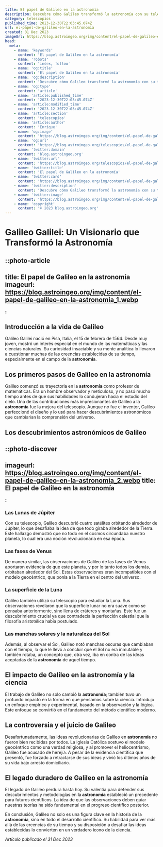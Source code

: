 ```yaml
---
title: El papel de Galileo en la astronomía
description: Descubre cómo Galileo transformó la astronomía con su telescopio, desafiando ideas antiguas y allanando el camino para la ciencia moderna.
category: telescopios
published_time: 2023-12-30T22:03:45.074Z
url: el-papel-de-galileo-en-la-astronomia
created: 31 Dec 2023
imageUrl: https://blog.astroingeo.org/img/content/el-papel-de-galileo-en-la-astronomia_1.webp
head:
  meta:
    - name: 'keywords'
      content: 'El papel de Galileo en la astronomía'
    - name: 'robots'
      content: 'index, follow'
    - name: 'og:title'
      content: 'El papel de Galileo en la astronomía'
    - name: 'og:description'
      content: 'Descubre cómo Galileo transformó la astronomía con su telescopio, desafiando ideas antiguas y allanando el camino para la ciencia moderna.'
    - name: 'og:type'
      content: 'article'
    - name: 'article:published_time'
      content: '2023-12-30T22:03:45.074Z'
    - name: 'article:modified_time'
      content: '2023-12-30T22:03:45.074Z'
    - name: 'article:section'
      content: 'telescopios'
    - name: 'article:author'
      content: 'Enrique'
    - name: 'og:image'
      content: 'https://blog.astroingeo.org/img/content/el-papel-de-galileo-en-la-astronomia_1.webp'
    - name: 'og:url'
      content: 'https://blog.astroingeo.org/telescopios/el-papel-de-galileo-en-la-astronomia'
    - name: 'twitter:domain'
      content: 'blog.astroingeo.org'
    - name: 'twitter:url'
      content: 'https://blog.astroingeo.org/telescopios/el-papel-de-galileo-en-la-astronomia'
    - name: 'twitter:title'
      content: 'El papel de Galileo en la astronomía'
    - name: 'twitter:card'
      content: 'https://blog.astroingeo.org/img/content/el-papel-de-galileo-en-la-astronomia_1.webp'
    - name: 'twitter:description'
      content: 'Descubre cómo Galileo transformó la astronomía con su telescopio, desafiando ideas antiguas y allanando el camino para la ciencia moderna.'
    - name: 'twitter:image'
      content: 'https://blog.astroingeo.org/img/content/el-papel-de-galileo-en-la-astronomia_1.webp'
    - name: 'copyright'
      content: '© 2023 blog.astroingeo.org'
---
```

# Galileo Galilei: Un Visionario que Transformó la Astronomía

::photo-article
---
title: El papel de Galileo en la astronomía
imageurl: https://blog.astroingeo.org/img/content/el-papel-de-galileo-en-la-astronomia_1.webp
---
::

## Introducción a la vida de Galileo

Galileo Galilei nació en Pisa, Italia, el 15 de febrero de 1564. Desde muy joven, mostró un interés especial en el mundo de las matemáticas y las ciencias naturales. Su curiosidad insaciable y su mente analítica lo llevaron a cuestionar muchas de las creencias establecidas de su tiempo, especialmente en el campo de la **astronomía**.

## Los primeros pasos de Galileo en la astronomía

Galileo comenzó su trayectoria en la **astronomía** como profesor de matemáticas. Era un hombre observador y meticuloso, y no pasó mucho tiempo antes de que sus habilidades lo condujeran hacia el estudio del cielo. Una de las contribuciones más impresionantes de Galileo a la **astronomía** fue la mejora del telescopio. Aunque no fue el inventor, Galileo perfeccionó el diseño y lo usó para hacer descubrimientos astronómicos que cambiarían la comprensión del universo.

## Los descubrimientos astronómicos de Galileo


::photo-discover
---
imageurl: https://blog.astroingeo.org/img/content/el-papel-de-galileo-en-la-astronomia_2.webp
title: El papel de Galileo en la astronomía
---
::

### Las Lunas de Júpiter

Con su telescopio, Galileo descubrió cuatro satélites orbitando alrededor de Júpiter, lo que desafiaba la idea de que todo giraba alrededor de la Tierra. Este hallazgo demostró que no todo en el cosmos circundaba nuestro planeta, lo cual era una noción revolucionaria en esa época.

### Las fases de Venus

De manera similar, las observaciones de Galileo de las fases de Venus aportaron evidencia de que este planeta, y por lo tanto todos los demás, orbitaban alrededor del Sol. Estas observaciones eran incompatibles con el modelo geocéntrico, que ponía a la Tierra en el centro del universo.

### La superficie de la Luna

Galileo también utilizó su telescopio para estudiar la Luna. Sus observaciones revelaron que la superficie lunar no era suave como se pensaba anteriormente, sino llena de cráteres y montañas. Este fue un descubrimiento crucial ya que contradecía la perfección celestial que la filosofía aristotélica había postulado.

### Las manchas solares y la naturaleza del Sol

Además, al observar el Sol, Galileo notó manchas oscuras que cambiaban con el tiempo, lo que le llevó a concluir que el Sol no era inmutable y también rotaba, un concepto que, otra vez, iba en contra de las ideas aceptadas de la **astronomía** de aquel tiempo.

## El impacto de Galileo en la astronomía y la ciencia

El trabajo de Galileo no solo cambió la **astronomía**; también tuvo un profundo impacto en la forma en que pensamos sobre la ciencia. Introdujo un enfoque empírico y experimental, basado en la observación y la lógica. Este enfoque se convirtió en el fundamento del método científico moderno.

## La controversia y el juicio de Galileo

Desafortunadamente, las ideas revolucionarias de Galileo en **astronomía** no fueron bien recibidas por todos. La Iglesia Católica sostuvo el modelo geocéntrico como una verdad religiosa, y al promover el heliocentrismo, Galileo fue acusado de herejía. A pesar de la evidencia científica que presentó, fue forzado a retractarse de sus ideas y vivió los últimos años de su vida bajo arresto domiciliario.

## El legado duradero de Galileo en la astronomía

El legado de Galileo perdura hasta hoy. Su valentía para defender sus descubrimientos y metodologías en la **astronomía** estableció un precedente para futuros científicos. La idea de que las observaciones deben guiar nuestras teorías ha sido fundamental en el progreso científico posterior.

En conclusión, Galileo no solo es una figura clave en la historia de la **astronomía**, sino en todo el desarrollo científico. Su habilidad para ver más allá de las creencias de su tiempo y su disposición a desafiar las ideas establecidas lo convierten en un verdadero ícono de la ciencia.

_Artículo publicado el 31 Dec 2023_